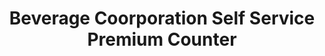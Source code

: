 ---
title: "Beverage Coorporation Self Service Premium Counter"
url: /trivandrum/beverage-coorporation-self-service-premium-counter/
shop: beverages
---